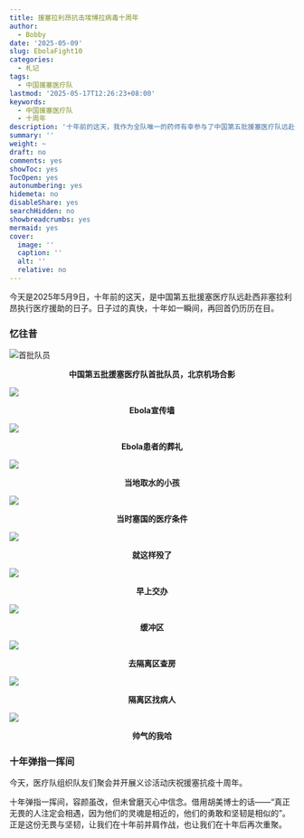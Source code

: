 ```yaml
---
title: 援塞拉利昂抗击埃博拉病毒十周年
author:
  - Bobby
date: '2025-05-09'
slug: EbolaFight10
categories:
  - 札记
tags:
  - 中国援塞医疗队
lastmod: '2025-05-17T12:26:23+08:00'
keywords:
  - 中国援塞医疗队
  - 十周年
description: '十年前的这天，我作为全队唯一的药师有幸参与了中国第五批援塞医疗队远赴西非抗击埃博拉。'
summary: ''
weight: ~
draft: no
comments: yes
showToc: yes
TocOpen: yes
autonumbering: yes
hidemeta: no
disableShare: yes
searchHidden: no
showbreadcrumbs: yes
mermaid: yes
cover:
  image: ''
  caption: ''
  alt: ''
  relative: no
---
```

今天是2025年5月9日，十年前的这天，是中国第五批援塞医疗队远赴西非塞拉利昂执行医疗援助的日子。日子过的真快，十年如一瞬间，再回首仍历历在目。

### 忆往昔

![首批队员](http://hunan.sinaimg.cn/2015/0512/U12505P1192DT20150512093956.jpg#center)
<div style="text-align: center;">
  <p><strong>中国第五批援塞医疗队首批队员，北京机场合影</strong></p>
</div>


![](http://hunan.sinaimg.cn/2015/0531/U12505P1192DT20150531160801.jpg#center)
<div style="text-align: center;">
  <p><strong>Ebola宣传墙</strong></p>
</div>


![](http://hunan.sinaimg.cn/2015/0531/U12505P1192DT20150531160903.jpg#center)
<div style="text-align: center;">
  <p><strong>Ebola患者的葬礼</strong></p>
</div>


![](http://hunan.sinaimg.cn/2015/0531/U12505P1192DT20150531161006.jpg#center)
<div style="text-align: center;">
  <p><strong>当地取水的小孩</strong></p>
</div>


![](http://hunan.sinaimg.cn/2015/0531/U12505P1192DT20150531161051.jpg#center)
<div style="text-align: center;">
  <p><strong>当时塞国的医疗条件</strong></p>
</div>


![](http://hunan.sinaimg.cn/2015/0531/U12505P1192DT20150531161205.jpg#center)
<div style="text-align: center;">
  <p><strong>就这样殁了</strong></p>
</div>

![](http://hunan.sinaimg.cn/2015/0531/U12505P1192DT20150531161530.jpg#center)
<div style="text-align: center;">
  <p><strong>早上交办</strong></p>
</div>

![](http://hunan.sinaimg.cn/2015/0601/U12505P1192DT20150601233545.jpg#center)
<div style="text-align: center;">
  <p><strong>缓冲区</strong></p>
</div>


![](http://hunan.sinaimg.cn/2015/0601/U12505P1192DT20150601233659.jpg#center)
<div style="text-align: center;">
  <p><strong>去隔离区查房</strong></p>
</div>

![](http://hunan.sinaimg.cn/2015/0531/U12505P1192DT20150531161645.jpg#center)
<div style="text-align: center;">
  <p><strong>隔离区找病人</strong></p>
</div>

![](http://hunan.sinaimg.cn/2015/0531/U12505P1192DT20150531232426.jpg#center)
<div style="text-align: center;">
  <p><strong>帅气的我哈</strong></p>
</div>


### 十年弹指一挥间

今天，医疗队组织队友们聚会并开展义诊活动庆祝援塞抗疫十周年。

十年弹指一挥间，容颜虽改，但未曾磨灭心中信念。借用胡美博士的话——“真正无畏的人注定会相遇，因为他们的灵魂是相近的，他们的勇敢和坚韧是相似的”。正是这份无畏与坚韧，让我们在十年前并肩作战，也让我们在十年后再次重聚。
